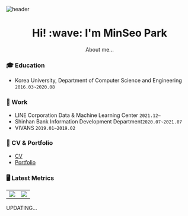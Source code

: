 ![header](https://capsule-render.vercel.app/api?type=rect&color=gradient&customColorList=0,2,2,5,30&height=90&section=header&text=Thanks␣for␣visiting!&fontSize=45&animation=blinking)  

<h1 align='center'> Hi! :wave: I'm MinSeo Park</h1>
<p align='center'>
About me...
</p>

### 🎓 Education  
- Korea University, Department of Computer Science and Engineering ```2016.03~2020.08```
### 💼  Work
- LINE Corporation Data & Machine Learning Center ```2021.12~```
- Shinhan Bank Information Development Department```2020.07~2021.07```
- VIVANS ```2019.01~2019.02```
### 🎯 CV & Portfolio  
- [CV](https://programmers.co.kr/pr/13579wkd_5121)  
- [Portfolio](https://drive.google.com/file/d/1MDYlAhGMFi9WilgvcjgbzwsbW2CtTusj/view?usp=sharing)
### 🖥 Latest Metrics
[](#d3dae0)
<table>
 <tr valign="top">
   <td>
      <a>
        <img src="https://metrics.lecoq.io/alstjgg?template=classic&base.header=0&gists=1&lines=1&config.timezone=Asia%2FSeoul" />
      </a>
   </td>
    <td>
      <a href="https://solved.ac/13579wkd">
        <img src="http://mazassumnida.wtf/api/v2/generate_badge?boj=13579wkd" />
      </a>
   </td>
 </tr>
</table>

UPDATING...
